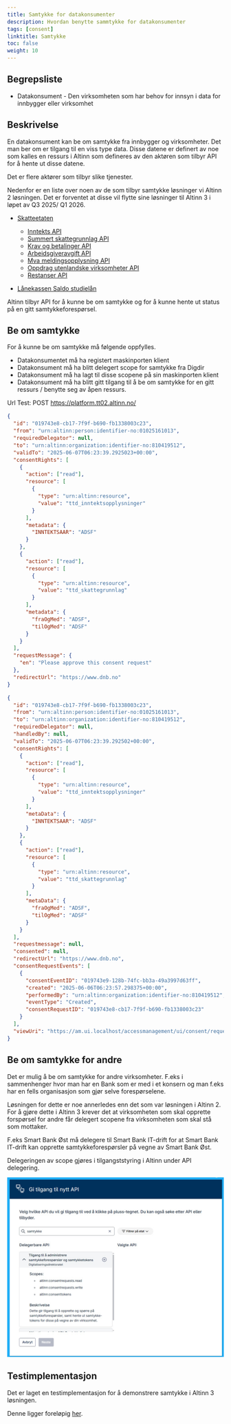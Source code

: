 ```yaml
---
title: Samtykke for datakonsumenter
description: Hvordan benytte sammtykke for datakonsumenter
tags: [consent]
linktitle: Samtykke
toc: false
weight: 10
---
```


## Begrepsliste

- Datakonsument - Den virksomheten som har behov for innsyn i data for innbygger eller virksomhet

## Beskrivelse

En datakonsument kan be om samtykke fra innbygger og virksomheter. Det man ber om er tilgang til en viss type data.
Disse datene er definert av noe som kalles en ressurs i Altinn som defineres av den aktøren som tilbyr API for å hente ut disse datene.

Det er flere aktører som tilbyr slike tjenester. 

Nedenfor er en liste over noen av de som tilbyr samtykke løsninger vi Altinn 2 løsningen. Det er forventet at disse vil flytte sine løsninger til Altinn 3 i løpet av Q3 2025/ Q1 2026. 

- [Skatteetaten](https://skatteetaten.github.io/api-dokumentasjon/en/om/samtykke) 
    - [Inntekts API](https://skatteetaten.github.io/api-dokumentasjon/en/api/inntekt)
    - [Summert skattegrunnlag API](https://skatteetaten.github.io/api-dokumentasjon/en/api/summertskattegrunnlag)
    - [Krav og betalinger API](https://skatteetaten.github.io/api-dokumentasjon/en/api/kravogbetalinger)
    - [Arbeidsgiveravgift API](https://skatteetaten.github.io/api-dokumentasjon/en/api/arbeidsgiveravgift)
    - [Mva meldingsopplysning API](https://skatteetaten.github.io/api-dokumentasjon/en/api/mva_meldingsopplysning)
    - [Oppdrag utenlandske virksomheter API](https://skatteetaten.github.io/api-dokumentasjon/en/api/oppdragutenlandskevirksomheter)
    - [Restanser API](https://skatteetaten.github.io/api-dokumentasjon/en/api/restanser)


- [Lånekassen Saldo studielån](https://dokumentasjon.dsop.no/dsop_saldostudielan_om.html)

Altinn tilbyr API for å kunne be om samtykke og for å kunne hente ut status på en gitt samtykkeforespørsel. 



## Be om samtykke

For å kunne be om samtykke må følgende oppfylles. 

- Datakonsumentet må ha registert maskinporten klient
- Datakonsument må ha blitt delegert scope for samtykke fra Digdir
- Datakonsument må ha lagt til disse scopene på sin maskinporten klient
- Datakonsument må ha blitt gitt tilgang til å be om samtykke for en gitt ressurs / benytte seg av åpen ressurs.



Url Test: POST https://platform.tt02.altinn.no/

```json
{
  "id": "019743e8-cb17-7f9f-b690-fb1338003c23",
  "from": "urn:altinn:person:identifier-no:01025161013",
  "requiredDelegator": null,
  "to": "urn:altinn:organization:identifier-no:810419512",
  "validTo": "2025-06-07T06:23:39.2925023+00:00",
  "consentRights": [
    {
      "action": ["read"],
      "resource": [
        {
          "type": "urn:altinn:resource",
          "value": "ttd_inntektsopplysninger"
        }
      ],
      "metadata": {
        "INNTEKTSAAR": "ADSF"
      }
    },
    {
      "action": ["read"],
      "resource": [
        {
          "type": "urn:altinn:resource",
          "value": "ttd_skattegrunnlag"
        }
      ],
      "metadata": {
        "fraOgMed": "ADSF",
        "tilOgMed": "ADSF"
      }
    }
  ],
  "requestMessage": {
    "en": "Please approve this consent request"
  },
  "redirectUrl": "https://www.dnb.no"
}
```

```json
{
  "id": "019743e8-cb17-7f9f-b690-fb1338003c23",
  "from": "urn:altinn:person:identifier-no:01025161013",
  "to": "urn:altinn:organization:identifier-no:810419512",
  "requiredDelegator": null,
  "handledBy": null,
  "validTo": "2025-06-07T06:23:39.292502+00:00",
  "consentRights": [
    {
      "action": ["read"],
      "resource": [
        {
          "type": "urn:altinn:resource",
          "value": "ttd_inntektsopplysninger"
        }
      ],
      "metaData": {
        "INNTEKTSAAR": "ADSF"
      }
    },
    {
      "action": ["read"],
      "resource": [
        {
          "type": "urn:altinn:resource",
          "value": "ttd_skattegrunnlag"
        }
      ],
      "metaData": {
        "fraOgMed": "ADSF",
        "tilOgMed": "ADSF"
      }
    }
  ],
  "requestmessage": null,
  "consented": null,
  "redirectUrl": "https://www.dnb.no",
  "consentRequestEvents": [
    {
      "consentEventID": "019743e9-128b-74fc-bb3a-49a3997d63ff",
      "created": "2025-06-06T06:23:57.298375+00:00",
      "performedBy": "urn:altinn:organization:identifier-no:810419512",
      "eventType": "Created",
      "consentRequestID": "019743e8-cb17-7f9f-b690-fb1338003c23"
    }
  ],
  "viewUri": "https://am.ui.localhost/accessmanagement/ui/consent/request?id=019743e8-cb17-7f9f-b690-fb1338003c23"
}
```

## Be om samtykke for andre

Det er mulig å be om samtykke for andre virksomheter. F.eks i sammenhenger hvor man har en Bank som er med i et konsern og man f.eks har en fells organisasjon som gjør selve  forespørselene. 

Løsningen for dette er noe annerledes enn det som var løsningen i Altinn 2. For å gjøre dette i Altinn 3 krever det at virksomheten som skal opprette forspørsel for andre får delegert
scopene fra virksomheten som skal stå som mottaker.

F.eks Smart Bank Øst må delegere til Smart Bank IT-drift for at Smart Bank IT-drift kan opprette samtykkeforespørsler på vegne av Smart Bank Øst.

Delegeringen av scope gjøres i tilgangststyring i Altinn under API delegering.


!["SCOPE delegering"](scopedelegation.jpg)


## Testimplementasjon

Det er laget en testimplementasjon for å demonstrere samtykke i Altinn 3 løsningen. 

Denne ligger foreløpig [her](https://github.com/TheTechArch/smartbank). 